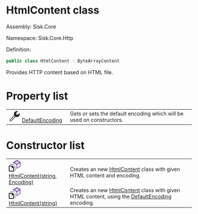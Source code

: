 <!--

Copyrights 2023 Sisk Framework - CypherPotato
Published under MIT license

!!! DO NOT EDIT THIS FILE !!!
This file was generated by a tool in the Sisk package. To edit the information in this documentation,
edit the XML documentation present in the Sisk source code.

-->

# HtmlContent class
Assembly: Sisk.Core

Namespace: Sisk.Core.Http

Definition:

```cs
public class HtmlContent : ByteArrayContent
```

Provides HTTP content based on HTML file.


# Property list

<table>
    <tbody>
<tr>
    <td style="width: 33%">
        <img class="icon" src="/assets/img/icons/property.svg">
        <a href="/spec/Sisk.Core.Http.HtmlContent.DefaultEncoding.md">
            DefaultEncoding
        </a>
    </td>
    <td>
        Gets or sets the default encoding which will be used on constructors.
    </td>
</tr>
    </tbody>
</table>

# Constructor list

<table>
    <tbody>
<tr>
    <td style="width: 33%">
        <img class="icon" src="/assets/img/icons/constructor.svg">
        <a href="/spec/Sisk.Core.Http.HtmlContent.HtmlContent(string-Encoding).md">
            HtmlContent(string, Encoding)
        </a>
    </td>
    <td>
        Creates an new <a href="/spec/Sisk.Core.Http.HtmlContent.md">HtmlContent</a> class with given HTML content and encoding.
    </td>
</tr>
<tr>
    <td style="width: 33%">
        <img class="icon" src="/assets/img/icons/constructor.svg">
        <a href="/spec/Sisk.Core.Http.HtmlContent.HtmlContent(string).md">
            HtmlContent(string)
        </a>
    </td>
    <td>
        Creates an new <a href="/spec/Sisk.Core.Http.HtmlContent.md">HtmlContent</a> class with given HTML content, using the <a href="/spec/Sisk.Core.Http.HtmlContent.md">DefaultEncoding</a> encoding.
    </td>
</tr>
    </tbody>
</table>
